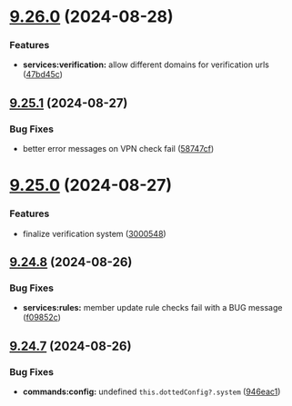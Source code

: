 # [9.26.0](https://github.com/onesoft-sudo/sudobot/compare/v9.25.1...v9.26.0) (2024-08-28)


### Features

* **services:verification:** allow different domains for verification urls ([47bd45c](https://github.com/onesoft-sudo/sudobot/commit/47bd45cedf6cc9fb46ec2b3e74f9d16911f211b2))



## [9.25.1](https://github.com/onesoft-sudo/sudobot/compare/v9.25.0...v9.25.1) (2024-08-27)


### Bug Fixes

* better error messages on VPN check fail ([58747cf](https://github.com/onesoft-sudo/sudobot/commit/58747cf4220526f3f1fd55dcd7d5b7862511c5cb))



# [9.25.0](https://github.com/onesoft-sudo/sudobot/compare/v9.24.8...v9.25.0) (2024-08-27)


### Features

* finalize verification system ([3000548](https://github.com/onesoft-sudo/sudobot/commit/3000548246b0f361c428086a2203f9ec8d699c60))



## [9.24.8](https://github.com/onesoft-sudo/sudobot/compare/v9.24.7...v9.24.8) (2024-08-26)


### Bug Fixes

* **services:rules:** member update rule checks fail with a BUG message ([f09852c](https://github.com/onesoft-sudo/sudobot/commit/f09852cdc3b3c8bc5e1ee9c16e605d6048f1d91e))



## [9.24.7](https://github.com/onesoft-sudo/sudobot/compare/v9.24.6...v9.24.7) (2024-08-26)


### Bug Fixes

* **commands:config:** undefined `this.dottedConfig?.system` ([946eac1](https://github.com/onesoft-sudo/sudobot/commit/946eac1584f7432736ede97d11ae2bfaa3ae34ad))




